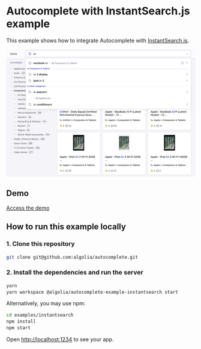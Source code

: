 # Autocomplete with InstantSearch.js example

This example shows how to integrate Autocomplete with [InstantSearch.js](https://github.com/algolia/instantsearch.js/).

<p align="center"><img src="capture.png?raw=true" alt="A capture of the Autocomplete with InstantSearch.sj demo" /></p>

## Demo

[Access the demo](https://codesandbox.io/s/github/algolia/autocomplete/tree/master/examples/instantsearch)

## How to run this example locally

### 1. Clone this repository

```sh
git clone git@github.com:algolia/autocomplete.git
```

### 2. Install the dependencies and run the server

```sh
yarn
yarn workspace @algolia/autocomplete-example-instantsearch start
```

Alternatively, you may use npm:

```sh
cd examples/instantsearch
npm install
npm start
```

Open <http://localhost:1234> to see your app.